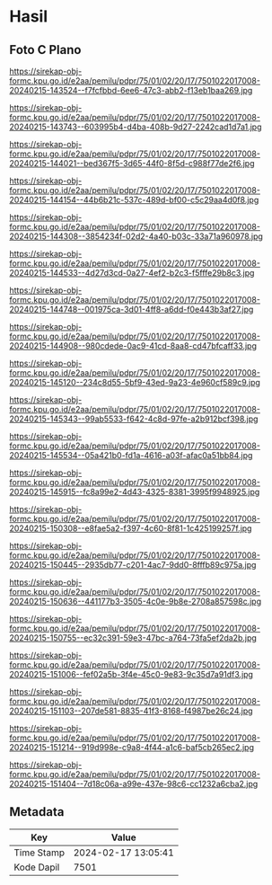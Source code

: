 # Hasil

## Foto C Plano

https://sirekap-obj-formc.kpu.go.id/e2aa/pemilu/pdpr/75/01/02/20/17/7501022017008-20240215-143524--f7fcfbbd-6ee6-47c3-abb2-f13eb1baa269.jpg

https://sirekap-obj-formc.kpu.go.id/e2aa/pemilu/pdpr/75/01/02/20/17/7501022017008-20240215-143743--603995b4-d4ba-408b-9d27-2242cad1d7a1.jpg

https://sirekap-obj-formc.kpu.go.id/e2aa/pemilu/pdpr/75/01/02/20/17/7501022017008-20240215-144021--bed367f5-3d65-44f0-8f5d-c988f77de2f6.jpg

https://sirekap-obj-formc.kpu.go.id/e2aa/pemilu/pdpr/75/01/02/20/17/7501022017008-20240215-144154--44b6b21c-537c-489d-bf00-c5c29aa4d0f8.jpg

https://sirekap-obj-formc.kpu.go.id/e2aa/pemilu/pdpr/75/01/02/20/17/7501022017008-20240215-144308--3854234f-02d2-4a40-b03c-33a71a960978.jpg

https://sirekap-obj-formc.kpu.go.id/e2aa/pemilu/pdpr/75/01/02/20/17/7501022017008-20240215-144533--4d27d3cd-0a27-4ef2-b2c3-f5fffe29b8c3.jpg

https://sirekap-obj-formc.kpu.go.id/e2aa/pemilu/pdpr/75/01/02/20/17/7501022017008-20240215-144748--001975ca-3d01-4ff8-a6dd-f0e443b3af27.jpg

https://sirekap-obj-formc.kpu.go.id/e2aa/pemilu/pdpr/75/01/02/20/17/7501022017008-20240215-144908--980cdede-0ac9-41cd-8aa8-cd47bfcaff33.jpg

https://sirekap-obj-formc.kpu.go.id/e2aa/pemilu/pdpr/75/01/02/20/17/7501022017008-20240215-145120--234c8d55-5bf9-43ed-9a23-4e960cf589c9.jpg

https://sirekap-obj-formc.kpu.go.id/e2aa/pemilu/pdpr/75/01/02/20/17/7501022017008-20240215-145343--99ab5533-f642-4c8d-97fe-a2b912bcf398.jpg

https://sirekap-obj-formc.kpu.go.id/e2aa/pemilu/pdpr/75/01/02/20/17/7501022017008-20240215-145534--05a421b0-fd1a-4616-a03f-afac0a51bb84.jpg

https://sirekap-obj-formc.kpu.go.id/e2aa/pemilu/pdpr/75/01/02/20/17/7501022017008-20240215-145915--fc8a99e2-4d43-4325-8381-3995f9948925.jpg

https://sirekap-obj-formc.kpu.go.id/e2aa/pemilu/pdpr/75/01/02/20/17/7501022017008-20240215-150308--e8fae5a2-f397-4c60-8f81-1c425199257f.jpg

https://sirekap-obj-formc.kpu.go.id/e2aa/pemilu/pdpr/75/01/02/20/17/7501022017008-20240215-150445--2935db77-c201-4ac7-9dd0-8fffb89c975a.jpg

https://sirekap-obj-formc.kpu.go.id/e2aa/pemilu/pdpr/75/01/02/20/17/7501022017008-20240215-150636--441177b3-3505-4c0e-9b8e-2708a857598c.jpg

https://sirekap-obj-formc.kpu.go.id/e2aa/pemilu/pdpr/75/01/02/20/17/7501022017008-20240215-150755--ec32c391-59e3-47bc-a764-73fa5ef2da2b.jpg

https://sirekap-obj-formc.kpu.go.id/e2aa/pemilu/pdpr/75/01/02/20/17/7501022017008-20240215-151006--fef02a5b-3f4e-45c0-9e83-9c35d7a91df3.jpg

https://sirekap-obj-formc.kpu.go.id/e2aa/pemilu/pdpr/75/01/02/20/17/7501022017008-20240215-151103--207de581-8835-41f3-8168-f4987be26c24.jpg

https://sirekap-obj-formc.kpu.go.id/e2aa/pemilu/pdpr/75/01/02/20/17/7501022017008-20240215-151214--919d998e-c9a8-4f44-a1c6-baf5cb265ec2.jpg

https://sirekap-obj-formc.kpu.go.id/e2aa/pemilu/pdpr/75/01/02/20/17/7501022017008-20240215-151404--7d18c06a-a99e-437e-98c6-cc1232a6cba2.jpg


## Metadata

| Key        | Value               |
| ---------- | ------------------- |
| Time Stamp | 2024-02-17 13:05:41 |
| Kode Dapil | 7501                |



